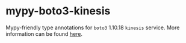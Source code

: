 # mypy-boto3-kinesis

Mypy-friendly type annotations for `boto3` 1.10.18 `kinesis` service.
More information can be found [here](https://github.com/vemel/mypy_boto3).